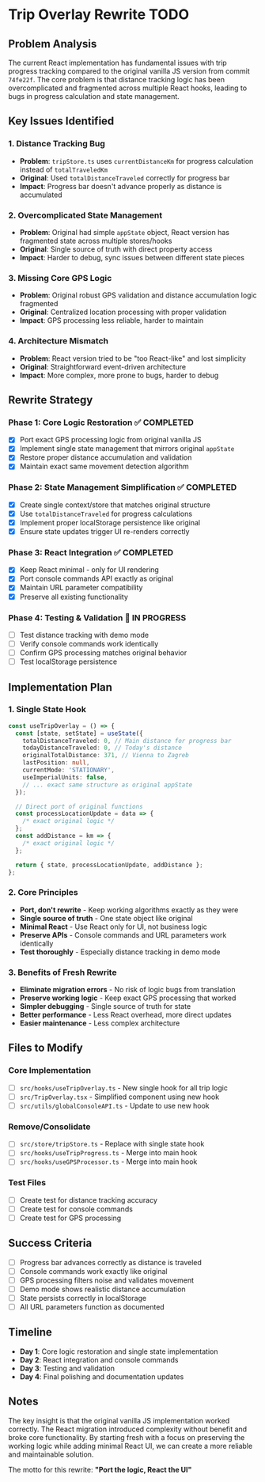# Trip Overlay Rewrite TODO

## Problem Analysis

The current React implementation has fundamental issues with trip progress tracking compared to the original vanilla JS version from commit `74fe22f`. The core problem is that distance tracking logic has been overcomplicated and fragmented across multiple React hooks, leading to bugs in progress calculation and state management.

## Key Issues Identified

### 1. Distance Tracking Bug

- **Problem**: `tripStore.ts` uses `currentDistanceKm` for progress calculation instead of `totalTraveledKm`
- **Original**: Used `totalDistanceTraveled` correctly for progress bar
- **Impact**: Progress bar doesn't advance properly as distance is accumulated

### 2. Overcomplicated State Management

- **Problem**: Original had simple `appState` object, React version has fragmented state across multiple stores/hooks
- **Original**: Single source of truth with direct property access
- **Impact**: Harder to debug, sync issues between different state pieces

### 3. Missing Core GPS Logic

- **Problem**: Original robust GPS validation and distance accumulation logic fragmented
- **Original**: Centralized location processing with proper validation
- **Impact**: GPS processing less reliable, harder to maintain

### 4. Architecture Mismatch

- **Problem**: React version tried to be "too React-like" and lost simplicity
- **Original**: Straightforward event-driven architecture
- **Impact**: More complex, more prone to bugs, harder to debug

## Rewrite Strategy

### Phase 1: Core Logic Restoration ✅ COMPLETED

- [x] Port exact GPS processing logic from original vanilla JS
- [x] Implement single state management that mirrors original `appState`
- [x] Restore proper distance accumulation and validation
- [x] Maintain exact same movement detection algorithm

### Phase 2: State Management Simplification ✅ COMPLETED

- [x] Create single context/store that matches original structure
- [x] Use `totalDistanceTraveled` for progress calculations
- [x] Implement proper localStorage persistence like original
- [x] Ensure state updates trigger UI re-renders correctly

### Phase 3: React Integration ✅ COMPLETED

- [x] Keep React minimal - only for UI rendering
- [x] Port console commands API exactly as original
- [x] Maintain URL parameter compatibility
- [x] Preserve all existing functionality

### Phase 4: Testing & Validation 🔄 IN PROGRESS

- [ ] Test distance tracking with demo mode
- [ ] Verify console commands work identically
- [ ] Confirm GPS processing matches original behavior
- [ ] Test localStorage persistence

## Implementation Plan

### 1. Single State Hook

```typescript
const useTripOverlay = () => {
  const [state, setState] = useState({
    totalDistanceTraveled: 0, // Main distance for progress bar
    todayDistanceTraveled: 0, // Today's distance
    originalTotalDistance: 371, // Vienna to Zagreb
    lastPosition: null,
    currentMode: 'STATIONARY',
    useImperialUnits: false,
    // ... exact same structure as original appState
  });

  // Direct port of original functions
  const processLocationUpdate = data => {
    /* exact original logic */
  };
  const addDistance = km => {
    /* exact original logic */
  };

  return { state, processLocationUpdate, addDistance };
};
```

### 2. Core Principles

- **Port, don't rewrite** - Keep working algorithms exactly as they were
- **Single source of truth** - One state object like original
- **Minimal React** - Use React only for UI, not business logic
- **Preserve APIs** - Console commands and URL parameters work identically
- **Test thoroughly** - Especially distance tracking in demo mode

### 3. Benefits of Fresh Rewrite

- **Eliminate migration errors** - No risk of logic bugs from translation
- **Preserve working logic** - Keep exact GPS processing that worked
- **Simpler debugging** - Single source of truth for state
- **Better performance** - Less React overhead, more direct updates
- **Easier maintenance** - Less complex architecture

## Files to Modify

### Core Implementation

- [ ] `src/hooks/useTripOverlay.ts` - New single hook for all trip logic
- [ ] `src/TripOverlay.tsx` - Simplified component using new hook
- [ ] `src/utils/globalConsoleAPI.ts` - Update to use new hook

### Remove/Consolidate

- [ ] `src/store/tripStore.ts` - Replace with single state hook
- [ ] `src/hooks/useTripProgress.ts` - Merge into main hook
- [ ] `src/hooks/useGPSProcessor.ts` - Merge into main hook

### Test Files

- [ ] Create test for distance tracking accuracy
- [ ] Create test for console commands
- [ ] Create test for GPS processing

## Success Criteria

- [ ] Progress bar advances correctly as distance is traveled
- [ ] Console commands work exactly like original
- [ ] GPS processing filters noise and validates movement
- [ ] Demo mode shows realistic distance accumulation
- [ ] State persists correctly in localStorage
- [ ] All URL parameters function as documented

## Timeline

- **Day 1**: Core logic restoration and single state implementation
- **Day 2**: React integration and console commands
- **Day 3**: Testing and validation
- **Day 4**: Final polishing and documentation updates

## Notes

The key insight is that the original vanilla JS implementation worked correctly. The React migration introduced complexity without benefit and broke core functionality. By starting fresh with a focus on preserving the working logic while adding minimal React UI, we can create a more reliable and maintainable solution.

The motto for this rewrite: **"Port the logic, React the UI"**
